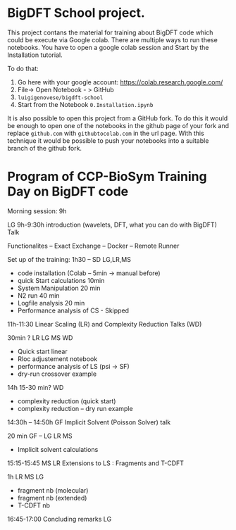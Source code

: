 # BigDFT School project.

This project contans the material for training about BigDFT code which could be execute via Google colab.
There are multiple ways to run these notebooks. You have to open a google colab session and Start by the Installation tutorial.

To do that:

 1. Go here with your google account: https://colab.research.google.com/
 2. File-> Open Notebook - > GitHub
 3. `luigigenovese/bigdft-school`
 4. Start from the Notebook `0.Installation.ipynb`

It is also possible to open this project from a GitHub fork. To do this it would be enough to open one of the notebooks in the github page of 
your fork and replace `github.com` with `githubtocolab.com` in the url page. With this technique it would be possible to push your notebooks into a suitable branch of the github fork.

# Program of CCP-BioSym Training Day on BigDFT code

Morning session: 9h

LG 9h-9:30h introduction (wavelets, DFT, what you can do with BigDFT) Talk 

Functionalites – Exact Exchange – Docker – Remote Runner 

Set up of the training: 1h30 – SD LG,LR,MS
* code installation (Colab – 5min → manual before)
* quick Start calculations 10min
* System Manipulation 20 min
* N2 run 40 min
* Logfile analysis 20 min
* Performance analysis of CS - Skipped

11h-11:30
Linear Scaling (LR) and Complexity Reduction Talks (WD)

30min ? LR LG MS WD
* Quick start linear
* Rloc adjustement notebook
* performance analysis of LS (psi → SF) 
* dry-run crossover example

14h
15-30 min? WD 
* complexity reduction (quick start)
* complexity reduction – dry run example

14:30h – 14:50h GF
Implicit Solvent (Poisson Solver) talk

20 min GF – LG LR MS
* Implicit solvent calculations

15:15-15:45 MS LR
Extensions to LS : Fragments and T-CDFT

1h LR MS LG
* fragment nb (molecular)
* fragment nb (extended)
* T-CDFT nb

16:45-17:00
Concluding remarks LG

